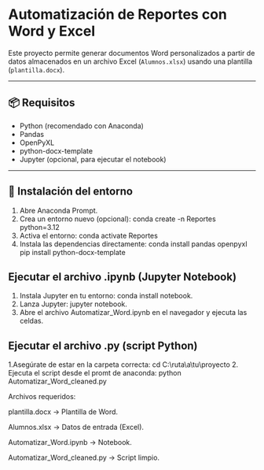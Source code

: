 # Automatización de Reportes con Word y Excel

Este proyecto permite generar documentos Word personalizados a partir de datos almacenados en un archivo Excel (`Alumnos.xlsx`) usando una plantilla (`plantilla.docx`).

---

## 📦 Requisitos

- Python (recomendado con Anaconda)
- Pandas
- OpenPyXL
- python-docx-template
- Jupyter (opcional, para ejecutar el notebook)

---

## 🔧 Instalación del entorno

1. Abre Anaconda Prompt.
2. Crea un entorno nuevo (opcional): conda create -n Reportes python=3.12
3. Activa el entorno: conda activate Reportes
4. Instala las dependencias directamente:
conda install pandas openpyxl
pip install python-docx-template

## Ejecutar el archivo .ipynb (Jupyter Notebook)

1. Instala Jupyter en tu entorno: conda install notebook.
2. Lanza Jupyter: jupyter notebook.
3. Abre el archivo Automatizar_Word.ipynb en el navegador y ejecuta las celdas.

## Ejecutar el archivo .py (script Python)

1.Asegúrate de estar en la carpeta correcta: cd C:\ruta\a\tu\proyecto
2. Ejecuta el script desde el promt de anaconda: python Automatizar_Word_cleaned.py

Archivos requeridos:

plantilla.docx → Plantilla de Word.

Alumnos.xlsx → Datos de entrada (Excel).

Automatizar_Word.ipynb → Notebook.

Automatizar_Word_cleaned.py → Script limpio.
